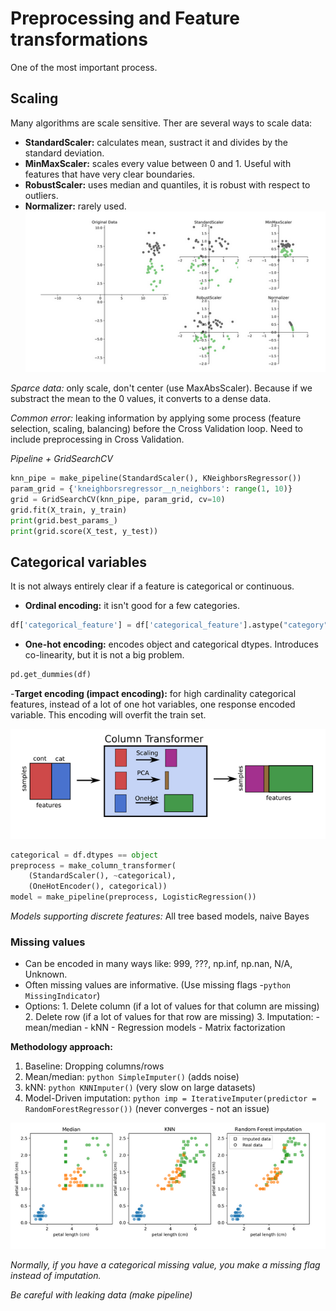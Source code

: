 # Preprocessing and Feature transformations
One of the most important process.

## Scaling
Many algorithms are scale sensitive. Ther are several ways to scale data:
- **StandardScaler:** calculates mean, sustract it and divides by the standard deviation.
- **MinMaxScaler:** scales every value between 0 and 1. Useful with features that have very clear boundaries.
- **RobustScaler:** uses median and quantiles, it is robust with respect to outliers.
- **Normalizer:** rarely used.
![Scaling methods](images/scale_methods.png)

*Sparce data:* only scale, don't center (use MaxAbsScaler). Because if we substract the mean to the 0 values, it converts to a dense data.

*Common error:* leaking information by applying some process (feature selection, scaling, balancing) before the Cross Validation loop. Need to include preprocessing in Cross Validation.

*Pipeline + GridSearchCV*
```python
knn_pipe = make_pipeline(StandardScaler(), KNeighborsRegressor())
param_grid = {'kneighborsregressor__n_neighbors': range(1, 10)}
grid = GridSearchCV(knn_pipe, param_grid, cv=10)
grid.fit(X_train, y_train)
print(grid.best_params_)
print(grid.score(X_test, y_test))
```

## Categorical variables
It is not always entirely clear if a feature is categorical or continuous.
- **Ordinal encoding:** it isn't good for a few categories.
```python
df['categorical_feature'] = df['categorical_feature'].astype("category").cat.codes
```
- **One-hot encoding:** encodes object and categorical dtypes. Introduces co-linearity, but it is not a big problem.
```python
pd.get_dummies(df)
```
-**Target encoding (impact encoding):** for high cardinality categorical features, instead of a lot of one hot variables, one response encoded variable. This encoding will overfit the train set.

![Column Transform pipeline](images/column_transform.png)
```python
categorical = df.dtypes == object
preprocess = make_column_transformer(
    (StandardScaler(), ~categorical),
    (OneHotEncoder(), categorical))
model = make_pipeline(preprocess, LogisticRegression())
```

*Models supporting discrete features:* All tree based models, naive Bayes


### Missing values
- Can be encoded in many ways like: 999, ???, np.inf, np.nan, N/A, Unknown.
- Often missing values are informative. (Use missing flags -```python MissingIndicator```)
- Options:
        1. Delete column (if a lot of values for that column are missing)
        2. Delete row (if a lot of values for that row are missing)
        3. Imputation:
                - mean/median
                - kNN
                - Regression models
                - Matrix factorization

**Methodology approach:**
1. Baseline: Dropping columns/rows
2. Mean/median: ```python SimpleImputer()``` (adds noise)
3. kNN: ```python KNNImputer()``` (very slow on large datasets)
4. Model-Driven imputation: ```python imp = IterativeImputer(predictor = RandomForestRegressor())``` (never converges - not an issue)

![Imputation methods](images/imputation.png)


*Normally, if you have a categorical missing value, you make a missing flag instead of imputation.*

*Be careful with leaking data (make pipeline)*